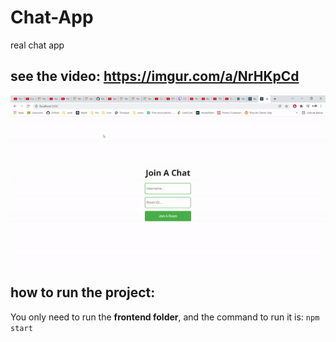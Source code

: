 # Chat-App
real chat app

## see the video: https://imgur.com/a/NrHKpCd
<img src="https://github.com/MatheusCTorres/Chat-App/blob/main/ezgif-2-5eef5ffe3e.gif">


## how to run the project:
You only need to run the **frontend folder**, and the command to run it is: ```npm start```
